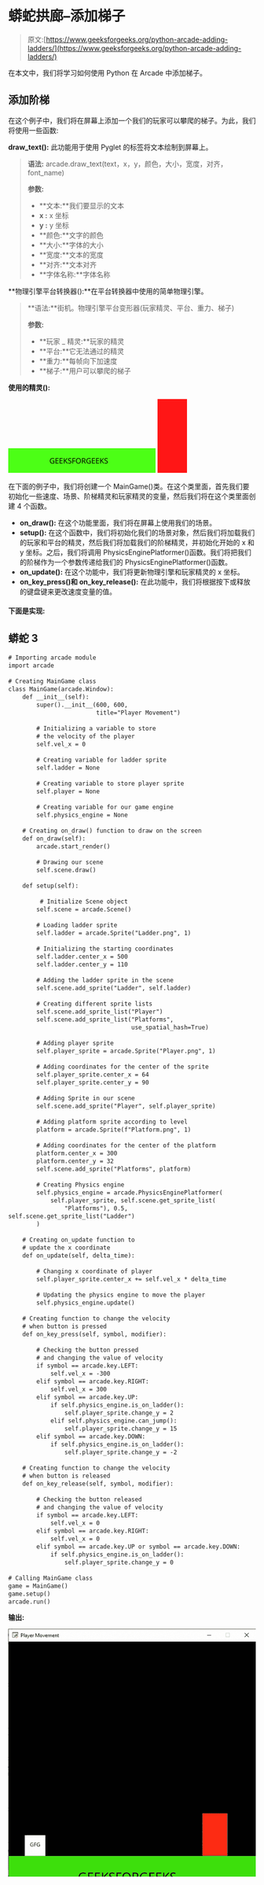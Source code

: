# 蟒蛇拱廊–添加梯子

> 原文:[https://www.geeksforgeeks.org/python-arcade-adding-ladders/](https://www.geeksforgeeks.org/python-arcade-adding-ladders/)

在本文中，我们将学习如何使用 Python 在 Arcade 中添加梯子。

## 添加阶梯

在这个例子中，我们将在屏幕上添加一个我们的玩家可以攀爬的梯子。为此，我们将使用一些函数:

**draw_text():** 此功能用于使用 Pyglet 的标签将文本绘制到屏幕上。

> **语法:** arcade.draw_text(text，x，y，颜色，大小，宽度，对齐，font_name)
> 
> **参数:**
> 
> *   **文本:**我们要显示的文本
> *   **x :** x 坐标
> *   **y :** y 坐标
> *   **颜色:**文字的颜色
> *   **大小:**字体的大小
> *   **宽度:**文本的宽度
> *   **对齐:**文本对齐
> *   **字体名称:**字体名称

**物理引擎平台转换器():**在平台转换器中使用的简单物理引擎。

> **语法:**街机。物理引擎平台变形器(玩家精灵、平台、重力、梯子)
> 
> **参数:**
> 
> *   **玩家 _ 精灵:**玩家的精灵
> *   **平台:**它无法通过的精灵
> *   **重力:**每帧向下加速度
> *   **梯子:**用户可以攀爬的梯子

**使用的精灵():**

![](img/a7890cd6a52f5080009e4eb9153d11a4.png) ![](img/9edc8c453ea0e7690b7bdcb51a7e6506.png)

在下面的例子中，我们将创建一个 MainGame()类。在这个类里面，首先我们要初始化一些速度、场景、阶梯精灵和玩家精灵的变量，然后我们将在这个类里面创建 4 个函数。

*   **on_draw():** 在这个功能里面，我们将在屏幕上使用我们的场景。
*   **setup():** 在这个函数中，我们将初始化我们的场景对象，然后我们将加载我们的玩家和平台的精灵，然后我们将加载我们的阶梯精灵，并初始化开始的 x 和 y 坐标。之后，我们将调用 PhysicsEnginePlatformer()函数。我们将把我们的阶梯作为一个参数传递给我们的 PhysicsEnginePlatformer()函数。
*   **on_update():** 在这个功能中，我们将更新物理引擎和玩家精灵的 x 坐标。
*   **on_key_press()和 on_key_release():** 在此功能中，我们将根据按下或释放的键盘键来更改速度变量的值。

#### 下面是实现:

## 蟒蛇 3

```
# Importing arcade module
import arcade

# Creating MainGame class
class MainGame(arcade.Window):
    def __init__(self):
        super().__init__(600, 600,
                         title="Player Movement")

        # Initializing a variable to store
        # the velocity of the player
        self.vel_x = 0

        # Creating variable for ladder sprite
        self.ladder = None

        # Creating variable to store player sprite
        self.player = None

        # Creating variable for our game engine
        self.physics_engine = None

    # Creating on_draw() function to draw on the screen
    def on_draw(self):
        arcade.start_render()

        # Drawing our scene
        self.scene.draw()

    def setup(self):

         # Initialize Scene object
        self.scene = arcade.Scene()

        # Loading ladder sprite
        self.ladder = arcade.Sprite("Ladder.png", 1)

        # Initializing the starting coordinates
        self.ladder.center_x = 500
        self.ladder.center_y = 110

        # Adding the ladder sprite in the scene
        self.scene.add_sprite("Ladder", self.ladder)

        # Creating different sprite lists
        self.scene.add_sprite_list("Player")
        self.scene.add_sprite_list("Platforms",
                                   use_spatial_hash=True)

        # Adding player sprite
        self.player_sprite = arcade.Sprite("Player.png", 1)

        # Adding coordinates for the center of the sprite
        self.player_sprite.center_x = 64
        self.player_sprite.center_y = 90

        # Adding Sprite in our scene
        self.scene.add_sprite("Player", self.player_sprite)

        # Adding platform sprite according to level
        platform = arcade.Sprite(f"Platform.png", 1)

        # Adding coordinates for the center of the platform
        platform.center_x = 300
        platform.center_y = 32
        self.scene.add_sprite("Platforms", platform)

        # Creating Physics engine
        self.physics_engine = arcade.PhysicsEnginePlatformer(
            self.player_sprite, self.scene.get_sprite_list(
                "Platforms"), 0.5, self.scene.get_sprite_list("Ladder")
        )

    # Creating on_update function to
    # update the x coordinate
    def on_update(self, delta_time):

        # Changing x coordinate of player
        self.player_sprite.center_x += self.vel_x * delta_time

        # Updating the physics engine to move the player
        self.physics_engine.update()

    # Creating function to change the velocity
    # when button is pressed
    def on_key_press(self, symbol, modifier):

        # Checking the button pressed
        # and changing the value of velocity
        if symbol == arcade.key.LEFT:
            self.vel_x = -300
        elif symbol == arcade.key.RIGHT:
            self.vel_x = 300
        elif symbol == arcade.key.UP:
            if self.physics_engine.is_on_ladder():
                self.player_sprite.change_y = 2
            elif self.physics_engine.can_jump():
                self.player_sprite.change_y = 15
        elif symbol == arcade.key.DOWN:
            if self.physics_engine.is_on_ladder():
                self.player_sprite.change_y = -2

    # Creating function to change the velocity
    # when button is released
    def on_key_release(self, symbol, modifier):

        # Checking the button released
        # and changing the value of velocity
        if symbol == arcade.key.LEFT:
            self.vel_x = 0
        elif symbol == arcade.key.RIGHT:
            self.vel_x = 0
        elif symbol == arcade.key.UP or symbol == arcade.key.DOWN:
            if self.physics_engine.is_on_ladder():
                self.player_sprite.change_y = 0

# Calling MainGame class
game = MainGame()
game.setup()
arcade.run()
```

**输出:**

![](img/7a6f749709318730fcfbe15eea4e9f2b.png)